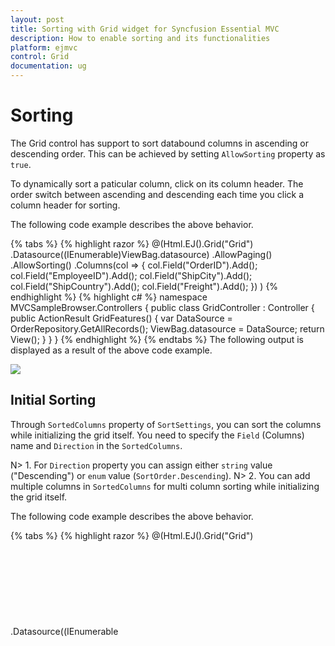 ```yaml
---
layout: post
title: Sorting with Grid widget for Syncfusion Essential MVC
description: How to enable sorting and its functionalities
platform: ejmvc
control: Grid
documentation: ug
---
```

# Sorting
The Grid control has support to sort databound columns in ascending or descending order. This can be achieved by setting `AllowSorting` property as `true`. 

To dynamically sort a paticular column, click on its column header. The order switch between ascending and descending each time you click a column header for sorting.

The following code example describes the above behavior.

{% tabs %}
{% highlight  razor %}
@(Html.EJ().Grid<object>("Grid")
        .Datasource((IEnumerable<object>)ViewBag.datasource)
        .AllowPaging()
        .AllowSorting()
        .Columns(col =>
              {
                     col.Field("OrderID").Add();
                     col.Field("EmployeeID").Add();
                     col.Field("ShipCity").Add();
                     col.Field("ShipCountry").Add();
                     col.Field("Freight").Add();
               })
)
{% endhighlight  %}
{% highlight c# %}
namespace MVCSampleBrowser.Controllers
  {
       public class GridController : Controller
         {
            public ActionResult GridFeatures()
                 {
                         var DataSource = OrderRepository.GetAllRecords();
                         ViewBag.datasource = DataSource;
                         return View();
                 }
         }
   }
{% endhighlight  %}
{% endtabs %} 
The following output is displayed as a result of the above code example.

![](Sorting_images/Sorting_img1.png)

## Initial Sorting
Through `SortedColumns` property of `SortSettings`, you can sort the columns while initializing the grid itself. You need to specify the `Field` (Columns) name and `Direction` in the `SortedColumns`.

N> 1. For `Direction` property you can assign either `string` value ("Descending") or `enum` value (`SortOrder.Descending`). 
N> 2. You can add multiple columns in `SortedColumns` for multi column sorting while initializing the grid itself.

The following code example describes the above behavior.

{% tabs %}
{% highlight  razor %}
@(Html.EJ().Grid<object>("Grid")
         .Datasource((IEnumerable<object>)ViewBag.datasource)
         .AllowPaging()
         .AllowSorting()
         .SortSettings(sort => sort.SortedColumns(col => col.Field("EmployeeID").Direction(SortOrder.Descending).Add()))
         .Columns(col =>
             {
               col.Field("OrderID").Add();
               col.Field("EmployeeID").Add();
               col.Field("CustomerID").Add();
               col.Field("ShipCountry").Add();
               col.Field("Freight").Add();
            })
 )
{% endhighlight  %}
{% highlight c# %}
namespace MVCSampleBrowser.Controllers
  {
       public class GridController : Controller
         {
             public ActionResult GridFeatures()
                 {
                      var DataSource = OrderRepository.GetAllRecords();
                      ViewBag.datasource = DataSource;
                      return View();
                  }
         }
  }
{% endhighlight  %}
{% endtabs %} 

The following output is displayed as a result of the above code example.

![](Sorting_images/Sorting_img2.png)

## Multi-Column Sorting
Sort multiple columns in grid by setting `AllowMultiSorting` property as true. The sorting order is displayed in the header while doing multi sorting.

You can sort more than one column by pressing "Ctrl key + mouse left click" on the column header. To clear sorting for particular column, press "Shift + mouse left click". 

N> `AllowSorting` must be true while enabling multi sort.

The following code example describes the above behavior.

{% tabs %}
{% highlight  razor %}
@(Html.EJ().Grid<object>("Grid")
         .Datasource((IEnumerable<object>)ViewBag.datasource)
         .AllowPaging()
         .AllowSorting()
         .AllowMultiSorting()
         .SortSettings(sort =>
                 {
                        sort.SortedColumns(col => col.Field("EmployeeID").Direction(SortOrder.Descending).Add());
                        sort.SortedColumns(col => col.Field("CustomerID").Add());
                 })
         .Columns(col =>
                {
                     col.Field("OrderID").Add();
                     col.Field("EmployeeID").Add();
                     col.Field("CustomerID").Add();
                     col.Field("ShipCountry").Add();
                     col.Field("Freight").Add();
                })
 )
{% endhighlight  %}
{% highlight c# %}
namespace MVCSampleBrowser.Controllers
   {
       public class GridController : Controller
         {
             public ActionResult GridFeatures()
                 {
                         var DataSource = OrderRepository.GetAllRecords();
                         ViewBag.datasource = DataSource;
                         return View();
                 }
         }
  }
{% endhighlight  %}
{% endtabs %} 

The following output is displayed as a result of the above code example.

![](Sorting_images/Sorting_img3.png)

## Stable sorting
For sorting, grid uses default browser's sort function for better performance. On multi column sorting in some browsers like chrome, the records order will be different due to unstable implementation of sorting algorithm in it. 

To resolve this, you need to set `ej.support.stableSort` as `false`.

This will tell the "DataManager" to use custom sort function for sorting data. 

Please refer the [link](https://en.wikipedia.org/wiki/Category:Stable_sorts# "link"), to know more information about stable sort.

The following code example describes the above behavior.

{% tabs %}
{% highlight  razor %}
<script type="text/javascript">
ej.support.stableSort = true
</script>
@(Html.EJ().Grid<object>("Grid")
         .Datasource((IEnumerable<object>)ViewBag.datasource)
         .AllowPaging()
         .AllowSorting()
         .AllowMultiSorting()
         .Columns(col =>
               {
                   col.Field("OrderID").Add();
                   col.Field("EmployeeID").Add();
                   col.Field("ShipCity").Add();
                   col.Field("ShipCountry").Add();
                   col.Field("Freight").Add();
               })
 )
{% endhighlight  %}
{% highlight c# %}
namespace MVCSampleBrowser.Controllers
  {
      public class GridController : Controller
          {
                public ActionResult GridFeatures()
                   {
                         var DataSource = OrderRepository.GetAllRecords();
                         ViewBag.datasource = DataSource;
                         return View();
                    }
          }
  }
{% endhighlight  %}
{% endtabs %} 

The following output is displayed as a result of the above code example.

![](Sorting_images/Sorting_img4.png)

## Touch options
While using Grid in a touch device, you have an option for multi sorting in single tap on the grid header. By tapping on the grid header, it will show the toggle button in small popup with sort icon. Now tap the button to enable multi sorting in single tap.

Again if you tap the popup symbol, then the single tap multi sorting will be disabled. 

N> `AllowMultiSorting` and `AllowSorting` should be `true` then only the popup will be shown.

The following code example describes the above behavior.
{% tabs %}
{% highlight  razor %}
@(Html.EJ().Grid<object>("Grid")
         .Datasource((IEnumerable<object>)ViewBag.datasource)
         .AllowPaging()
         .AllowMultiSorting()
         .AllowSorting()
         .Columns(col =>
             {
                 col.Field("OrderID").Add();
                 col.Field("EmployeeID").Add();
                 col.Field("CustomerID").Add();
                 col.Field("ShipCountry").Add();
                 col.Field("Freight").Add();
             })
)
{% endhighlight  %}
{% highlight c# %}
namespace MVCSampleBrowser.Controllers
   {
      public class GridController : Controller
         {
             public ActionResult GridFeatures()
                 {
                        var DataSource = OrderRepository.GetAllRecords();
                        ViewBag.datasource = DataSource;
                        return View();
                 }
         }
   }
{% endhighlight  %}
{% endtabs %} 

The following output is displayed as a result of the above code example.

![](Sorting_images/Sorting_img5.png)


